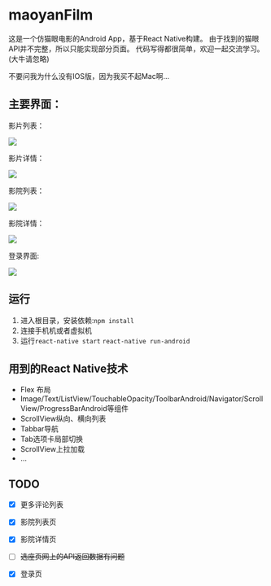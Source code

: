 # maoyanFilm
这是一个仿猫眼电影的Android App，基于React Native构建。
由于找到的猫眼API并不完整，所以只能实现部分页面。
代码写得都很简单，欢迎一起交流学习。(大牛请忽略)

不要问我为什么没有IOS版，因为我买不起Mac啊...

## 主要界面：
影片列表：

![](./images/home.png)

影片详情：

![](./images/filmInfo.png)

影院列表：

![](./images/cinemaList.png)

影院详情：

![](./images/cinemaList.png)

登录界面:

![](./images/user.png)
## 运行
1. 进入根目录，安装依赖:`npm install`
2. 连接手机机或者虚拟机
3. 运行`react-native start` `react-native run-android`



## 用到的React Native技术
* Flex 布局
* Image/Text/ListView/TouchableOpacity/ToolbarAndroid/Navigator/ScrollView/ProgressBarAndroid等组件
* ScrollView纵向、横向列表
* Tabbar导航
* Tab选项卡局部切换
* ScrollView上拉加载
* ...


## TODO
- [X] 更多评论列表
- [X] 影院列表页
- [X] 影院详情页
- [ ] ~~选座页网上的API返回数据有问题~~
- [X] 登录页


